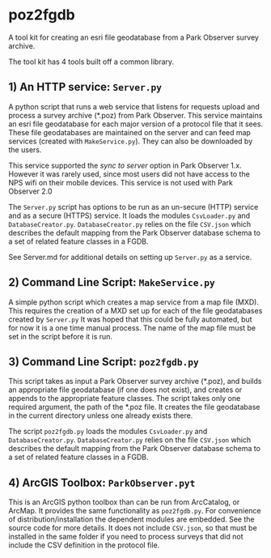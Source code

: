 # poz2fgdb
 A tool kit for creating an esri file geodatabase from a Park Observer survey archive.

The tool kit has 4 tools built off a common library.

## 1) An HTTP service: `Server.py`

A python script that runs a web service that listens for requests
upload and process a survey archive (*.poz) from Park Observer.
This service maintains an esri file geodatabase for each major
version of a protocol file that it sees.  These file geodatabases
are maintained on the server and can feed map services (created
with `MakeService.py`).  They can also be downloaded by the users.

This service supported the _sync to server_ option in Park Observer
1.x.  However it was rarely used, since most users did not have
access to the NPS wifi on their mobile devices.  This service is not
used with Park Observer 2.0

The `Server.py` script has options to be run as an un-secure (HTTP)
service and as a secure (HTTPS) service.  It loads the modules
`CsvLoader.py` and `DatabaseCreator.py`. `DatabaseCreator.py` relies on
the file `CSV.json` which describes the default mapping from the Park
Observer database schema to a set of related feature classes in a FGDB.

See Server.md for additional details on setting up `Server.py` as
a service.

## 2) Command Line Script: `MakeService.py`

A simple python script which creates a map service
from a map file (MXD).  This requires the creation of a MXD
set up for each of the file geodatabases created by `Server.py`
It was hoped that this could be fully automated, but for
now it is a one time manual process.  The name of the map file
must be set in the script before it is run.

## 3) Command Line Script: `poz2fgdb.py`

This script takes as input a Park Observer survey archive (*.poz),
and builds an appropriate file geodatabase (if one does not exist),
and creates or appends to the appropriate feature classes. The
script takes only one required argument, the path of the *.poz file.
It creates the file geodatabase in the current directory unless one
already exists there.

The script `poz2fgdb.py` loads the modules `CsvLoader.py` and 
`DatabaseCreator.py`. `DatabaseCreator.py` relies on the file
`CSV.json` which describes the default mapping from the Park Observer
database schema to a set of related feature classes in a FGDB.

## 4) ArcGIS Toolbox: `ParkObserver.pyt`

This is an ArcGIS python toolbox than can be run from ArcCatalog,
or ArcMap. It provides the same functionality as `poz2fgdb.py`.
For convenience of distribution/installation the dependent modules
are embedded.  See the source code for more details.  It does not
include `CSV.json`, so that must be installed in the same folder
if you need to process surveys that did not include the CSV definition
in the protocol file. 
